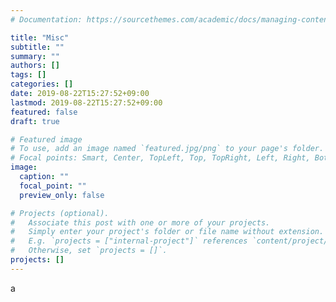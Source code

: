 ```yaml
---
# Documentation: https://sourcethemes.com/academic/docs/managing-content/

title: "Misc"
subtitle: ""
summary: ""
authors: []
tags: []
categories: []
date: 2019-08-22T15:27:52+09:00
lastmod: 2019-08-22T15:27:52+09:00
featured: false
draft: true

# Featured image
# To use, add an image named `featured.jpg/png` to your page's folder.
# Focal points: Smart, Center, TopLeft, Top, TopRight, Left, Right, BottomLeft, Bottom, BottomRight.
image:
  caption: ""
  focal_point: ""
  preview_only: false

# Projects (optional).
#   Associate this post with one or more of your projects.
#   Simply enter your project's folder or file name without extension.
#   E.g. `projects = ["internal-project"]` references `content/project/deep-learning/index.md`.
#   Otherwise, set `projects = []`.
projects: []
---
```


a